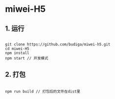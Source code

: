 # miwei-H5
## 1. 运行

```

git clone https://github.com/budiga/miwei-h5.git
cd miwei-H5
npm install
npm start // 开发模式

```

## 2. 打包

```

npm run build // 打包后的文件在dist里


```
